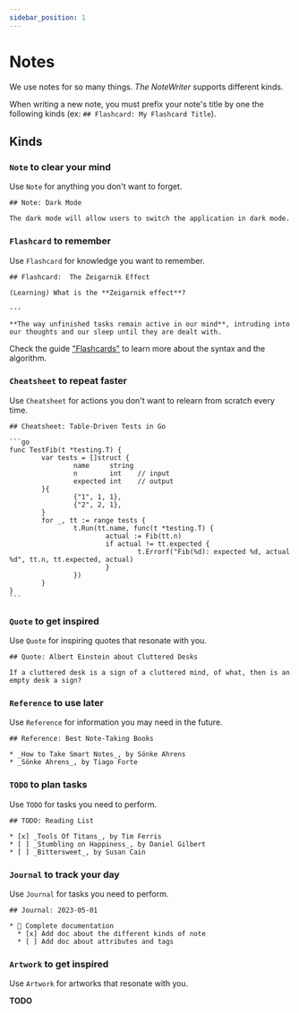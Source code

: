 ```yaml
---
sidebar_position: 1
---
```


# Notes

We use notes for so many things. _The NoteWriter_ supports different kinds.

When writing a new note, you must prefix your note's title by one the following kinds (ex: `## Flashcard: My Flashcard Title`).

## Kinds

### `Note` to clear your mind

Use `Note` for anything you don't want to forget.

    ## Note: Dark Mode

    The dark mode will allow users to switch the application in dark mode.

### `Flashcard` to remember

Use `Flashcard` for knowledge you want to remember.

    ## Flashcard:  The Zeigarnik Effect

    (Learning) What is the **Zeigarnik effect**?

    ---

    **The way unfinished tasks remain active in our mind**, intruding into our thoughts and our sleep until they are dealt with.

Check the guide ["Flashcards"](./flashcards.md) to learn more about the syntax and the algorithm.

### `Cheatsheet` to repeat faster

Use `Cheatsheet` for actions you don't want to relearn from scratch every time.

    ## Cheatsheet: Table-Driven Tests in Go

    ```go
    func TestFib(t *testing.T) {
            var tests = []struct {
                    name     string
                    n        int    // input
                    expected int    // output
            }{
                    {"1", 1, 1},
                    {"2", 2, 1},
            }
            for _, tt := range tests {
                    t.Run(tt.name, func(t *testing.T) {
                            actual := Fib(tt.n)
                            if actual != tt.expected {
                                    t.Errorf("Fib(%d): expected %d, actual %d", tt.n, tt.expected, actual)
                            }
                    })
            }
    }
    ```

### `Quote` to get inspired

Use `Quote` for inspiring quotes that resonate with you.

    ## Quote: Albert Einstein about Cluttered Desks

    If a cluttered desk is a sign of a cluttered mind, of what, then is an empty desk a sign?

### `Reference` to use later

Use `Reference` for information you may need in the future.

    ## Reference: Best Note-Taking Books

    * _How to Take Smart Notes_, by Sönke Ahrens
    * _Sönke Ahrens_, by Tiago Forte

### `TODO` to plan tasks

Use `TODO` for tasks you need to perform.

    ## TODO: Reading List

    * [x] _Tools Of Titans_, by Tim Ferris
    * [ ] _Stumbling on Happiness_, by Daniel Gilbert
    * [ ] _Bittersweet_, by Susan Cain

### `Journal` to track your day

Use `Journal` for tasks you need to perform.

    ## Journal: 2023-05-01

    * 📁 Complete documentation
      * [x] Add doc about the different kinds of note
      * [ ] Add doc about attributes and tags

### `Artwork` to get inspired

Use `Artwork` for artworks that resonate with you.

**TODO**



